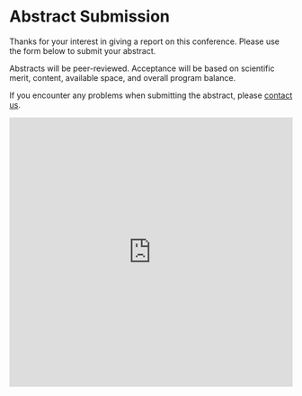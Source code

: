 # Abstract Submission

<!-- This page has hyperlink in /program/index.md -->
<!-- 本页在 /program/index.md 中有超链接 -->

Thanks for your interest in giving a report on this conference. Please use the form below to submit your abstract.

Abstracts will be peer-reviewed. Acceptance will be based on scientific merit, content, available space, and overall program balance.

If you encounter any problems when submitting the abstract, please [contact us](../Contact/index.md).

<iframe width="640px" height="480px" src="https://forms.microsoft.com/Pages/ResponsePage.aspx?id=DQSIkWdsW0yxEjajBLZtrQAAAAAAAAAAAAZAAOVphwpUQkZVN0MyNVlKMTFCNVVFMElYS0Y2WktJNy4u&embed=true" frameborder="0" marginwidth="0" marginheight="0" style="border: none; max-width:100%; max-height:100vh" allowfullscreen webkitallowfullscreen mozallowfullscreen msallowfullscreen> </iframe>